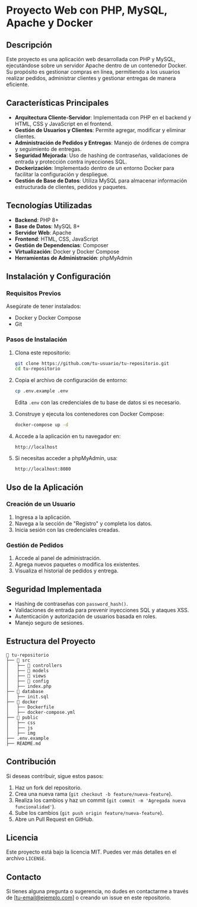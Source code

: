 # Proyecto Web con PHP, MySQL, Apache y Docker

## Descripción
Este proyecto es una aplicación web desarrollada con PHP y MySQL, ejecutándose sobre un servidor Apache dentro de un contenedor Docker. Su propósito es gestionar compras en línea, permitiendo a los usuarios realizar pedidos, administrar clientes y gestionar entregas de manera eficiente.

## Características Principales
- **Arquitectura Cliente-Servidor**: Implementada con PHP en el backend y HTML, CSS y JavaScript en el frontend.
- **Gestión de Usuarios y Clientes**: Permite agregar, modificar y eliminar clientes.
- **Administración de Pedidos y Entregas**: Manejo de órdenes de compra y seguimiento de entregas.
- **Seguridad Mejorada**: Uso de hashing de contraseñas, validaciones de entrada y protección contra inyecciones SQL.
- **Dockerización**: Implementado dentro de un entorno Docker para facilitar la configuración y despliegue.
- **Gestión de Base de Datos**: Utiliza MySQL para almacenar información estructurada de clientes, pedidos y paquetes.

## Tecnologías Utilizadas
- **Backend**: PHP 8+
- **Base de Datos**: MySQL 8+
- **Servidor Web**: Apache
- **Frontend**: HTML, CSS, JavaScript
- **Gestión de Dependencias**: Composer
- **Virtualización**: Docker y Docker Compose
- **Herramientas de Administración**: phpMyAdmin

## Instalación y Configuración
### Requisitos Previos
Asegúrate de tener instalados:
- Docker y Docker Compose
- Git

### Pasos de Instalación
1. Clona este repositorio:
   ```sh
   git clone https://github.com/tu-usuario/tu-repositorio.git
   cd tu-repositorio
   ```
2. Copia el archivo de configuración de entorno:
   ```sh
   cp .env.example .env
   ```
   Edita `.env` con las credenciales de tu base de datos si es necesario.

3. Construye y ejecuta los contenedores con Docker Compose:
   ```sh
   docker-compose up -d
   ```

4. Accede a la aplicación en tu navegador en:
   ```
   http://localhost
   ```

5. Si necesitas acceder a phpMyAdmin, usa:
   ```
   http://localhost:8080
   ```

## Uso de la Aplicación
### Creación de un Usuario
1. Ingresa a la aplicación.
2. Navega a la sección de "Registro" y completa los datos.
3. Inicia sesión con las credenciales creadas.

### Gestión de Pedidos
1. Accede al panel de administración.
2. Agrega nuevos paquetes o modifica los existentes.
3. Visualiza el historial de pedidos y entrega.

## Seguridad Implementada
- Hashing de contraseñas con `password_hash()`.
- Validaciones de entrada para prevenir inyecciones SQL y ataques XSS.
- Autenticación y autorización de usuarios basada en roles.
- Manejo seguro de sesiones.

## Estructura del Proyecto
```
📂 tu-repositorio
├── 📂 src
│   ├── 📂 controllers
│   ├── 📂 models
│   ├── 📂 views
│   ├── 📂 config
│   ├── index.php
├── 📂 database
│   ├── init.sql
├── 📂 docker
│   ├── Dockerfile
│   ├── docker-compose.yml
├── 📂 public
│   ├── css
│   ├── js
│   ├── img
├── .env.example
├── README.md
```

## Contribución
Si deseas contribuir, sigue estos pasos:
1. Haz un fork del repositorio.
2. Crea una nueva rama (`git checkout -b feature/nueva-feature`).
3. Realiza los cambios y haz un commit (`git commit -m 'Agregada nueva funcionalidad'`).
4. Sube los cambios (`git push origin feature/nueva-feature`).
5. Abre un Pull Request en GitHub.

## Licencia
Este proyecto está bajo la licencia MIT. Puedes ver más detalles en el archivo `LICENSE`.

## Contacto
Si tienes alguna pregunta o sugerencia, no dudes en contactarme a través de [tu-email@ejemplo.com] o creando un issue en este repositorio.

